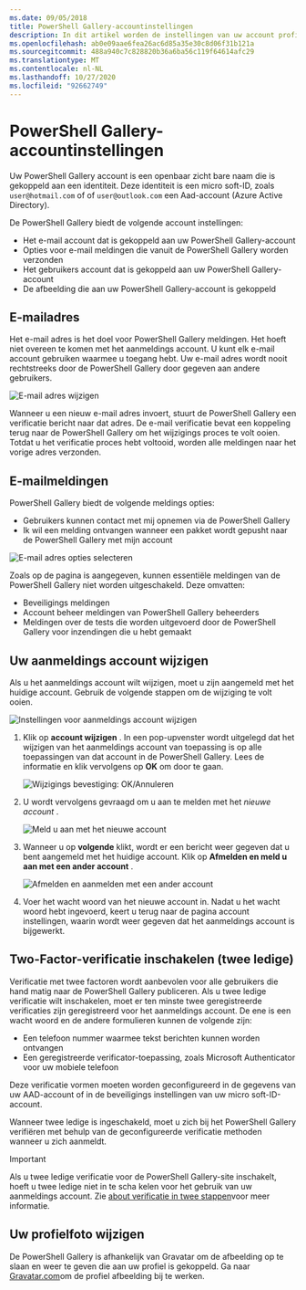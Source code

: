 ```yaml
---
ms.date: 09/05/2018
title: PowerShell Gallery-accountinstellingen
description: In dit artikel worden de instellingen van uw account profiel in de PowerShell Gallery beschreven.
ms.openlocfilehash: ab0e09aae6fea26ac6d85a35e30c8d06f31b121a
ms.sourcegitcommit: 488a940c7c828820b36a6ba56c119f64614afc29
ms.translationtype: MT
ms.contentlocale: nl-NL
ms.lasthandoff: 10/27/2020
ms.locfileid: "92662749"
---
```

# <a name="powershell-gallery-account-settings"></a>PowerShell Gallery-accountinstellingen

Uw PowerShell Gallery account is een openbaar zicht bare naam die is gekoppeld aan een identiteit. Deze identiteit is een micro soft-ID, zoals `user@hotmail.com` of of `user@outlook.com` een Aad-account (Azure Active Directory).

De PowerShell Gallery biedt de volgende account instellingen:

- Het e-mail account dat is gekoppeld aan uw PowerShell Gallery-account
- Opties voor e-mail meldingen die vanuit de PowerShell Gallery worden verzonden
- Het gebruikers account dat is gekoppeld aan uw PowerShell Gallery-account
- De afbeelding die aan uw PowerShell Gallery-account is gekoppeld

## <a name="email-address"></a>E-mailadres

Het e-mail adres is het doel voor PowerShell Gallery meldingen. Het hoeft niet overeen te komen met het aanmeldings account. U kunt elk e-mail account gebruiken waarmee u toegang hebt. Uw e-mail adres wordt nooit rechtstreeks door de PowerShell Gallery door gegeven aan andere gebruikers.

![E-mail adres wijzigen](media/managing-account/PSGallery_AcccountEmailAddress.png)

Wanneer u een nieuw e-mail adres invoert, stuurt de PowerShell Gallery een verificatie bericht naar dat adres. De e-mail verificatie bevat een koppeling terug naar de PowerShell Gallery om het wijzigings proces te volt ooien. Totdat u het verificatie proces hebt voltooid, worden alle meldingen naar het vorige adres verzonden.

## <a name="email-notifications"></a>E-mailmeldingen

PowerShell Gallery biedt de volgende meldings opties:

- Gebruikers kunnen contact met mij opnemen via de PowerShell Gallery
- Ik wil een melding ontvangen wanneer een pakket wordt gepusht naar de PowerShell Gallery met mijn account

![E-mail adres opties selecteren](media/managing-account/PSGallery_AccountEmailOptions.png)

Zoals op de pagina is aangegeven, kunnen essentiële meldingen van de PowerShell Gallery niet worden uitgeschakeld.
Deze omvatten:

- Beveiligings meldingen
- Account beheer meldingen van PowerShell Gallery beheerders
- Meldingen over de tests die worden uitgevoerd door de PowerShell Gallery voor inzendingen die u hebt gemaakt

## <a name="change-your-login-account"></a>Uw aanmeldings account wijzigen

Als u het aanmeldings account wilt wijzigen, moet u zijn aangemeld met het huidige account. Gebruik de volgende stappen om de wijziging te volt ooien.

![Instellingen voor aanmeldings account wijzigen](media/managing-account/PSGallery_LoginAccountSettings.png)

1. Klik op **account wijzigen** . In een pop-upvenster wordt uitgelegd dat het wijzigen van het aanmeldings account van toepassing is op alle toepassingen van dat account in de PowerShell Gallery. Lees de informatie en klik vervolgens op **OK** om door te gaan.

   ![Wijzigings bevestiging: OK/Annuleren](media/managing-account/PSGallery_LoginAccountChange-1.png)

2. U wordt vervolgens gevraagd om u aan te melden met het _nieuwe account_ .

   ![Meld u aan met het nieuwe account](media/managing-account/PSGallery_LoginAccountChange-2.png)

3. Wanneer u op **volgende** klikt, wordt er een bericht weer gegeven dat u bent aangemeld met het huidige account.
   Klik op **Afmelden en meld u aan met een ander account** .

   ![Afmelden en aanmelden met een ander account](media/managing-account/PSGallery_LoginAccountChange-3.png)

4. Voer het wacht woord van het nieuwe account in. Nadat u het wacht woord hebt ingevoerd, keert u terug naar de pagina account instellingen, waarin wordt weer gegeven dat het aanmeldings account is bijgewerkt.

## <a name="enable-two-factor-authentication-2fa"></a>Two-Factor-verificatie inschakelen (twee ledige)

Verificatie met twee factoren wordt aanbevolen voor alle gebruikers die hand matig naar de PowerShell Gallery publiceren. Als u twee ledige verificatie wilt inschakelen, moet er ten minste twee geregistreerde verificaties zijn geregistreerd voor het aanmeldings account. De ene is een wacht woord en de andere formulieren kunnen de volgende zijn:

- Een telefoon nummer waarmee tekst berichten kunnen worden ontvangen
- Een geregistreerde verificator-toepassing, zoals Microsoft Authenticator voor uw mobiele telefoon

Deze verificatie vormen moeten worden geconfigureerd in de gegevens van uw AAD-account of in de beveiligings instellingen van uw micro soft-ID-account.

Wanneer twee ledige is ingeschakeld, moet u zich bij het PowerShell Gallery verifiëren met behulp van de geconfigureerde verificatie methoden wanneer u zich aanmeldt.

> [!IMPORTANT]
> Als u twee ledige verificatie voor de PowerShell Gallery-site inschakelt, hoeft u twee ledige niet in te scha kelen voor het gebruik van uw aanmeldings account. Zie [about verificatie in twee stappen](https://support.microsoft.com/help/12408/microsoft-account-about-two-step-verification)voor meer informatie.

## <a name="change-your-profile-picture"></a>Uw profielfoto wijzigen

De PowerShell Gallery is afhankelijk van Gravatar om de afbeelding op te slaan en weer te geven die aan uw profiel is gekoppeld. Ga naar [Gravatar.com](http://www.gravatar.com/)om de profiel afbeelding bij te werken.
